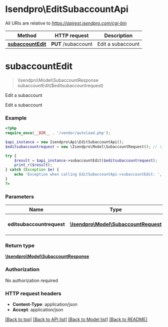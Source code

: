 # Isendpro\EditSubaccountApi

All URIs are relative to *https://apirest.isendpro.com/cgi-bin*

Method | HTTP request | Description
------------- | ------------- | -------------
[**subaccountEdit**](EditSubaccountApi.md#subaccountEdit) | **PUT** /subaccount | Edit a subaccount


# **subaccountEdit**
> \Isendpro\Model\SubaccountResponse subaccountEdit($editsubaccountrequest)

Edit a subaccount

Edit a subaccount

### Example
```php
<?php
require_once(__DIR__ . '/vendor/autoload.php');

$api_instance = new Isendpro\Api\EditSubaccountApi();
$editsubaccountrequest = new \Isendpro\Model\SubaccountRequest(); // \Isendpro\Model\SubaccountRequest | edit sub account request

try {
    $result = $api_instance->subaccountEdit($editsubaccountrequest);
    print_r($result);
} catch (Exception $e) {
    echo 'Exception when calling EditSubaccountApi->subaccountEdit: ', $e->getMessage(), PHP_EOL;
}
?>
```

### Parameters

Name | Type | Description  | Notes
------------- | ------------- | ------------- | -------------
 **editsubaccountrequest** | [**\Isendpro\Model\SubaccountRequest**](../Model/SubaccountRequest.md)| edit sub account request |

### Return type

[**\Isendpro\Model\SubaccountResponse**](../Model/SubaccountResponse.md)

### Authorization

No authorization required

### HTTP request headers

 - **Content-Type**: application/json
 - **Accept**: application/json

[[Back to top]](#) [[Back to API list]](../../README.md#documentation-for-api-endpoints) [[Back to Model list]](../../README.md#documentation-for-models) [[Back to README]](../../README.md)

